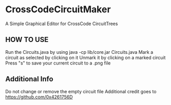 # CrossCodeCircuitMaker
A Simple Graphical Editor for CrossCode CircuitTrees

## HOW TO USE
Run the Circuits.java by using java -cp lib/core.jar Circuits.java
Mark a circuit as selected by clicking on it
Unmark it by clicking on a marked circuit
Press "s" to save your current circuit to a .png file

## Additional Info
Do not change or remove the empty circuit file
Additional credit goes to https://github.com/0x4261756D
